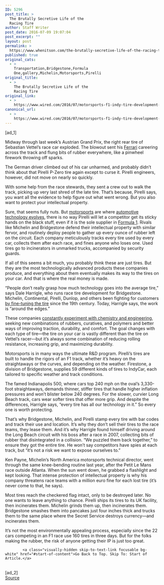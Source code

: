 ```yaml
---
ID: 5296
post_title: >
  The Brutally Secretive Life of the
  Racing Tire
author: Staff Writer
post_date: 2016-07-09 19:07:04
post_excerpt: ""
layout: post
permalink: >
  https://www.whenitson.com/the-brutally-secretive-life-of-the-racing-tire/
published: true
original_cats:
  - >
    Transportation,Bridgestone,Formula
    One,gallery,Michelin,Motorsports,Pirelli
original_title:
  - >
    The Brutally Secretive Life of the
    Racing Tire
original_link:
  - >
    https://www.wired.com/2016/07/motorsports-f1-indy-tire-development-secrecy/
canonical_url:
  - >
    https://www.wired.com/2016/07/motorsports-f1-indy-tire-development-secrecy/
---
```

 [ad_1]
<br><div id=""><p>Midway through last week’s Austrian Grand Prix, the right rear tire of Sebastian Vettel’s race car exploded. The blowout sent his <a href="https://www.wired.com/tag/ferrari">Ferrari</a> careering across the track and flung bits of rubber everywhere, like a pinwheel firework throwing off sparks.</p>
<p>The German driver climbed out of his car unharmed, and probably didn’t think about that Pirelli P-Zero tire again except to curse it. Pirelli engineers, however, did not move on nearly so quickly.</p>
<p>With some help from the race stewards, they sent a crew out to walk the track, picking up very last shred of the late tire. That’s because, Pirelli says, you want all the evidence to help figure out what went wrong. But you also want to protect your intellectual property.</p>



<p>Sure, that seems fully nuts. But <a href="http://wired.com/tag/motorsports">motorsports</a> are where <a href="https://www.wired.com/2016/02/relentless-tinkering-makes-f1-cars-look-funky/">automotive technology evolves</a>, there is no way Pirelli will let a competitor get its sticky hands on the black stuff, even if it is the sole supplier in <a href="http://www.wired.com/tag/formula-one">Formula 1</a>. Rivals like Michelin and Bridgestone defend their intellectual property with similar fervor, and routinely deploy people to gather up every ounce of rubber left on the circuit. Each company meticulously tracks every tire used by every car, collects them after each race, and fines anyone who loses one. Used tires go to incinerators in unmarked trucks, accompanied by security guards.</p>
<p>If all of this seems a bit much, you probably think these are just tires. But they are the most technologically advanced products these companies produce, and everything about them eventually makes its way to the tires on your car. And that is where the real money is made.</p>
<p>“People don’t really grasp how much technology goes into the average tire,” says Dale Harrigle, who runs race tire development for Bridgestone. Michelin, Continental, Pirelli, Dunlop, and others been fighting for customers <a href="https://en.wikipedia.org/wiki/Michelin#/media/File:Michelin_Poster_1898.jpg">by fine-tuning the tire</a> since the 19th century. Today, Harrigle says, the work is “around the edges.”</p>
<p>These companies <a href="https://www.wired.com/2016/05/hidden-battle-make-perfect-tires-electric-car-divas/">constantly experiment with chemistry and engineering</a>, seeking new combinations of rubbers, curatives, and polymers and better ways of improving traction, durability, and comfort. The goal changes with each type of tire—the tire on your car is vastly different than the tire on Vettel’s racer—but it’s always some combination of reducing rolling resistance, increasing grip, and maximizing durability.</p>
<p>Motorsports is in many ways the ultimate R&amp;D program. Pirelli’s tires are built to handle the rigors of an F1 track, whether it’s heavy on the straightaways or the curves, and depending on the weather. Firestone, a division of Bridgestone, supplies 59 different kinds of tires to IndyCar, each tailored to specific weather and track conditions.</p>
<!-- Related video widget - small -->



<p>The famed Indianapolis 500, where cars top 240 mph on the oval’s 3,330-foot straightaways, demands thinner, stiffer tires that handle higher inflation pressures and won’t blister below 240 degrees. For the slower, curvier Long Beach track, cars wear softer tires that offer more grip. And despite the differences, Harrigle says, “every tire has all our technology in it.” So every one is worth protecting.</p>
<p>That’s why Bridgestone, Michelin, and Pirelli stamp every tire with bar codes and track their use and location. It’s why they don’t sell their tires to the race teams, they lease them. And it’s why Harrigle found himself driving around the Long Beach circuit with his boss after a race in 2007, collecting bits of rubber that disintegrated in a collision. “We puzzled them back together,” to ensure they got the entire tire. He won’t say competitors have spies at each track, but “it’s not a risk we want to expose ourselves to.”</p>
<p>Ken Payne, Michelin’s North America motorsports technical director, went through the same knee-bending routine last year, after the Petit Le Mans race outside Atlanta. When the sun went down, he grabbed a flashlight and kept looking. That intense protection of intellectual property is why his company threatens race teams with a million euro fine for each lost tire (it’s never come to that, he says).</p>
<p>Most tires reach the checkered flag intact, only to be destroyed later. No one wants to leave anything to chance. Pirelli ships its tires to its UK facility, then incinerates them. Michelin grinds them up, then incinerates them. Bridgestone smashes them into pancakes just four inches thick and trucks them to the same place where the Secret Service destroys currency—and incinerates them.</p>
<p>It’s not the most environmentally appealing process, especially since the 22 cars competing in an F1 race use 160 tires in three days. But for the folks making the rubber, the risk of anyone getting their IP is just too great.</p>

			<a class="visually-hidden skip-to-text-link focusable bg-white" href="#start-of-content">Go Back to Top. Skip To: Start of Article.</a>

			
</div>
<br>[ad_2]
<br><a href="https://www.wired.com/2016/07/motorsports-f1-indy-tire-development-secrecy/">Source </a>